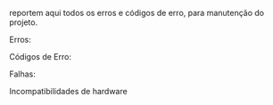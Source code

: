 reportem aqui todos os erros e códigos de erro, para manutenção do projeto.

Erros:




Códigos de Erro:


Falhas:


Incompatibilidades de hardware



